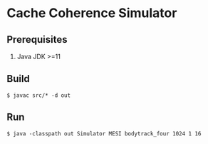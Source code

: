 # Cache Coherence Simulator

## Prerequisites
1. Java JDK >=11

## Build
```console
$ javac src/* -d out
```

## Run
```console
$ java -classpath out Simulator MESI bodytrack_four 1024 1 16
```

